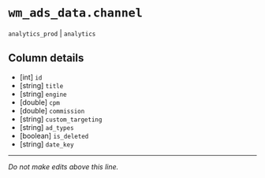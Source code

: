 # `wm_ads_data.channel`
`analytics_prod` | `analytics`

## Column details
* [int]       `id`
* [string]    `title`
* [string]    `engine`
* [double]    `cpm`
* [double]    `commission`
* [string]    `custom_targeting`
* [string]    `ad_types`
* [boolean]   `is_deleted`
* [string]    `date_key`

-------------------------------------------------------------------------------
*Do not make edits above this line.*
